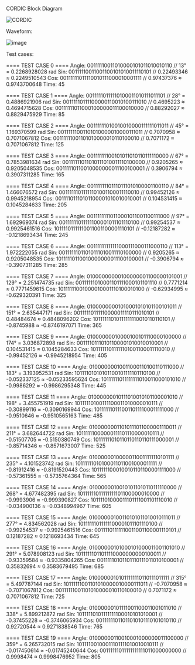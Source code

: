 CORDIC Block Diagram

![CORDIC](https://github.com/user-attachments/assets/bc674ee4-bf8f-4e39-9f3e-87fb9b07c1b2)

Waveform:

![image](https://github.com/user-attachments/assets/206a453a-a008-45b7-8278-cc5c98f5e297)

Test cases:

==== TEST CASE 0 ====
Angle: 00111110011010000101011010010110  // 13° = 0.2268928028 rad
Sin: 00111110011001100101010011110101    // 0.22493346 ≈ 0.2249510543
Cos: 00111111011110010111000010001111    // 0.97437376 ≈ 0.9743700648
Time: 45

==== TEST CASE 1 ====
Angle: 00111110111110100011010111011101  // 28° = 0.4886921906 rad
Sin: 00111110111100000110010100111010    // 0.4695223 ≈ 0.4694715628
Cos: 00111111011000100000011100010000    // 0.88292027 ≈ 0.8829475929
Time: 85

==== TEST CASE 2 ====
Angle: 00111111010010010000111111011011  // 45° = 1.169370599 rad
Sin: 00111111001101010000010000111011    // 0.7070958 ≈ 0.7071067812
Cos: 00111111001101010000010110100010    // 0.7071172 ≈ 0.7071067812
Time: 125

==== TEST CASE 3 ====
Angle: 00111111100101011010110111110000  // 67° = 0.7853981634 rad
Sin: 00111111011010111010011110100000    // 0.9205265 ≈ 0.9205048535
Cos: 00111110110010000000011100100001    // 0.3906794 ≈ 0.3907311285
Time: 165

==== TEST CASE 4 ====
Angle: 00111111101110111010100001100110  // 84° = 1.466076572 rad
Sin: 00111111011111101001100011110010    // 0.99452126 ≈ 0.9945218954
Cos: 00111101110101100001010010010001    // 0.104531415 ≈ 0.1045284633
Time: 205

==== TEST CASE 5 ====
Angle: 00111111110110001011001100111000  // 97° = 1.692969374 rad
Sin: 00111111011111100001011101110100    // 0.99254537 ≈ 0.9925461516
Cos: 10111101111110011001100001110101    // -0.12187282 ≈ -0.1218693434
Time: 245

==== TEST CASE 6 ====
Angle: 00111111111111000111000111000110  // 113° = 1.972222055 rad
Sin: 00111111011010111010011110100000    // 0.9205265 ≈ 0.9205048535
Cos: 10111110110010000000011100100001    // -0.3906794 ≈ -0.3907311285
Time: 285

==== TEST CASE 7 ====
Angle: 01000000000100000001100000101001  // 129° = 2.251474735 rad
Sin: 00111111010001101111000101101110    // 0.7771214 ≈ 0.7771459615
Cos: 10111111001000010001110100010100    // -0.62934995 ≈ -0.629320391
Time: 325

==== TEST CASE 8 ====
Angle: 01000000001010001010101100101011  // 151° = 2.635447171 rad
Sin: 00111110111110000011110111010101    // 0.48484674 ≈ 0.4848096202
Cos: 10111111010111111110010110110101    // -0.8745988 ≈ -0.8746197071
Time: 365

==== TEST CASE 9 ====
Angle: 01000000010000100101110000100000  // 174° = 3.036872898 rad
Sin: 00111101110101100001010010010001    // 0.104531415 ≈ 0.1045284633
Cos: 10111111011111101001100011110010    // -0.99452126 ≈ -0.9945218954
Time: 405

==== TEST CASE 10 ====
Angle: 01000000010011000110100110111000  // 183° = 3.193952531 rad
Sin: 10111101010101100101111101110100    // -0.052337125 ≈ -0.05233595624
Cos: 10111111011111111010011000101010    // -0.9986292 ≈ -0.9986295348
Time: 445

==== TEST CASE 11 ====
Angle: 01000000010111010010101100001010  // 198° = 3.455751919 rad
Sin: 10111110100111100011010000010111    // -0.30899116 ≈ -0.3090169944
Cos: 10111111011100110111100011111000    // -0.9510646 ≈ -0.9510565163
Time: 485

==== TEST CASE 12 ====
Angle: 01000000011010111011000001110011  // 211° = 3.682644722 rad
Sin: 10111111000000111101110000010111    // -0.51507705 ≈ -0.5150380749
Cos: 10111111010110110110110111000001    // -0.85714346 ≈ -0.8571673007
Time: 525

==== TEST CASE 13 ====
Angle: 01000000100000110011111110101111  // 235° = 4.101523742 rad
Sin: 10111111010100011011001000011111    // -0.81912416 ≈ -0.8191520443
Cos: 10111111000100101101100001111000    // -0.57361555 ≈ -0.5735764364
Time: 565

==== TEST CASE 14 ====
Angle: 01000000100101011010110111110000  // 268° = 4.677482395 rad
Sin: 10111111011111111101100000010000    // -0.9993906 ≈ -0.999390827
Cos: 10111101000011101111001101110010    // -0.034900136 ≈ -0.0348994967
Time: 605

==== TEST CASE 15 ====
Angle: 01000000100110101011010010111011  // 277° = 4.834562028 rad
Sin: 10111111011111100001011101110100    // -0.99254537 ≈ -0.9925461516
Cos: 00111101111110011001100001110101    // 0.12187282 ≈ 0.1218693434
Time: 645

==== TEST CASE 16 ====
Angle: 01000000101000101000011001101010  // 291° = 5.078908123 rad
Sin: 10111111011011110000000000100011    // -0.93359584 ≈ -0.9335804265
Cos: 00111110101101110111011010100001    // 0.35832694 ≈ 0.3583679495
Time: 685

==== TEST CASE 17 ====
Angle: 01000000101011111110110111011111  // 315° = 5.497787144 rad
Sin: 10111111001101010000010000111011    // -0.7070958 ≈ -0.7071067812
Cos: 00111111001101010000010110100010    // 0.7071172 ≈ 0.7071067812
Time: 725

==== TEST CASE 18 ====
Angle: 01000000101111001100011001011010  // 338° = 5.899212872 rad
Sin: 10111110101111111100010101010001    // -0.37455228 ≈ -0.3746065934
Cos: 00111111011011010101110101010110    // 0.92720544 ≈ 0.9271838546
Time: 765

==== TEST CASE 19 ====
Angle: 01000000110010001000000011100000  // 359° = 6.265732015 rad
Sin: 10111100100011101111010010010111    // -0.017450614 ≈ -0.01745240644
Cos: 00111111011111111111011000000000    // 0.9998474 ≈ 0.9998476952
Time: 805
